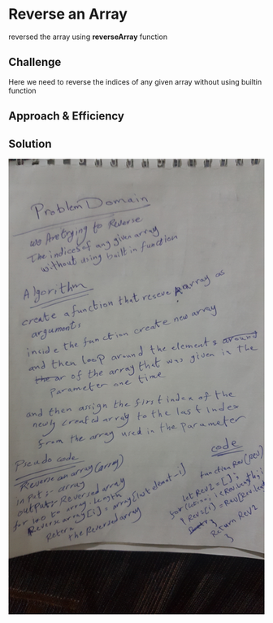 # Reverse an Array
<!-- Short summary or background information -->
reversed the array using **reverseArray** function 

## Challenge
<!-- Description of the challenge -->
Here we need to reverse the indices of any given array without using builtin function

## Approach & Efficiency
<!-- What approach did you take? Why? What is the Big O space/time for this approach? -->

## Solution
<!-- Embedded whiteboard image -->
![Whiteboarding](./../../assets/array-reverse.jpg)